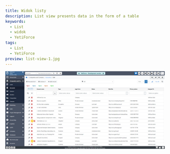 ```yaml
---
title: Widok listy
description: List view presents data in the form of a table
keywords:
  - List
  - widok
  - YetiForce
tags:
  - List
  - YetiForce
preview: list-view-1.jpg
---
```


![list-view-1.jpg](list-view-1.jpg)
